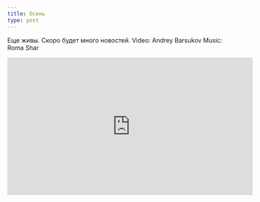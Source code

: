 ```yaml
---
title: Осень
type: post
---
```

Еще живы.
Скоро будет много новостей.
Video: Andrey Barsukov
Music: Roma Shar
<iframe width="560" height="315" src="https://www.youtube.com/embed/W2uPJE12ZPk" frameborder="0" allowfullscreen></iframe>
